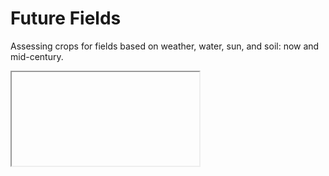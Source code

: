 # Future Fields

Assessing crops for fields based on weather, water, sun, and soil: now and mid-century.

<!-- ![Future Fields Map Screenshot](images/Future_Fields_screenshot.png "Future Fields Map Sample") -->
<iframe src="https://future-fields.s3.amazonaws.com/20240818_200641_Actual_crop_score_breakdown_tree.html allowfullscreen>Future Fields Interactive Map</iframe>

## Summary

The most reliable predictor of what crop will be planted in a particular field for a growing season (the crop profile for the field) is what crops were planted in previous seasons.  However, climate change will force crop profiles into regimes outside of the historical context.

In general, the goals of the Future Fields Project are to enable discovery of new crop profiles that match the new climate reality of agricultural fields in the USA,  and to assess the suitability of current crop profiles for future climate scenarios. Overall, Future Fields reveals new agricultural patterns forced by climate change.

In practice, the Future Fields Project assesses the suitability of crops for fields in four states of the US Southwest for medium carbon and high carbon mid-century (2039 to 2065) climate scenarios. Each field in the [Crop Sequence Boundary](https://www.nass.usda.gov/Research_and_Science/Crop-Sequence-Boundaries/) 2016-2023 dataset was assessed for each crop in the [FAO EcoCrop database](https://gaez.fao.org/pages/ecocrop).

For each field and crop species, scores were calculated for:



* growing season
* temperature
* photoperiod
* rainfall
* soil pH
* Köppen-Geiger climate zone
* USDA Plant Hardiness Zone

Scores were calculated for three scenarios:



1. recent past (1970-2005)
2. mid-century medium carbon (2039-2065, RCP 4.5)
3. mid-century high carbon (2039-2065, RCP 8.5)

Scores were evaluated for each scenario and two crop categories:



1. The actual crop sequence 2016-2023
2. The set of best-scoring crops

Future Fields makes these comparisons:



* The best assessed crops for each climate scenario
* The match between the actual crops sequence grown during the 2016 to 2023 seasons (inclusive) and the best assessed crops for each scenario

Many fields in the Crop Sequence Boundary dataset are irrigated, but climate-dependent changes in ground and surface water sources are uncertain so fields are assessed without irrigation.  Thus, crops that are most suitable for un-irrigated fields will score highest in the Future Fields assessment.

More details, results and discussion are presented [here](http://github.com/jqwhite/future_fields):  http://github.com/jqwhite/future_fields


## Data sources



* **Agricultural field data (Crop Sequence Boundaries):** The [Crop Sequence Boundary](https://www.nass.usda.gov/Research_and_Science/Crop-Sequence-Boundaries/) file for the 2016-2023 growing seasons from the [National Agricultural Statistics Service](https://www.nass.usda.gov/i) [ ~[5.6Gb .zip file](https://www.nass.usda.gov/Research_and_Science/Crop-Sequence-Boundaries/datasets/NationalCSB_2016-2023_rev23.zip) ].  This dataset contains field location, shape, and attributes for agricultural fields in the Continental United States [ [CSB Viewer](https://www.nass.usda.gov/Research_and_Science/Crop-Sequence-Boundaries/Viewer/i) ] [1].
* **Crop characteristics data (EcoCrop):** The [EcoCrop Crop Database](https://gaez.fao.org/pages/ecocrop) [2–4].  The version for this study was combined from two sources: [EcoCrop-ScrapeR](https://github.com/supersistence/EcoCrop-ScrapeR) and [OpenClim](https://github.com/OpenCLIM/ecocrop) [2,3]. USDA plant hardiness zone data was scraped from the [Plants for a Future](https://pfaf.org/user/plantsearch.aspx) database [5]. The combined, cleaned, imputed dataset used for [Future Fields](https://github.com/jqwhite/future_fields/) is available as `EcoCrop_Complete.csv`.
* **Climate Zone Data:** [High-resolution (1 km) Köppen-Geiger maps for 1901–2099](https://figshare.com/articles/dataset/High-resolution_1_km_K_ppen-Geiger_maps_for_1901_2099_based_on_constrained_CMIP6_projections/21789074/1) based on constrained CMIP6 projections [[ ~90Mb .zip file](https://figshare.com/ndownloader/articles/21789074/versions/1) ] [6].
* **USDA Plant Hardiness Zone Data:**  Hardiness zone data for fields is from Climate Toolbox [Climate Mapper](https://climatetoolbox.org/tool/Climate-Mapper) datasets for recent and mid-century climate scenarios** **[7].  Hardiness zone data for crops were scraped from the [Plants for a Future](https://pfaf.org/user/plantsearch.aspx) database [5].
* **Climate data for temperature and growing season:** [The  Localized Constructed Analogs (LOCA) Derived Variables](https://atlas.globalchange.gov/pages/nca4archive) from the [4th National Climate Assessment](https://atlas.globalchange.gov/pages/nca4archive) [ [~2.8 Gb .zip file](https://downloads.globalchange.gov/scenarios/LOCA_data_all.tar.gz) ] [8,9].
* **Climate data for spring and summer temperature and precipitation:** The Climate Toolbox [Climate Mapper](https://climatetoolbox.org/tool/Climate-Mapper) datasets for mean and minimum summer temperatures, minimum annual temperatures, and annual precipitation for recent and mid-century climate scenarios** **[7].
* **Crop translator:** A translation file of Cropland Data Layer / Crop Sequence Boundary crop codes to likely EcoCrop species: `cdl_to_ecocrop_code_translator.csv`
* **Climate zone translator:** A translation file from Köppen-Geiger Climate Zones (Climate Model) to Trewartha Climate Zones (EcoCrop): `trewartha_to_koppen_geiger.txt` in the `data/ climate/zones/` folder.
* **Elevation:** Digital Elevation Model from the [PRISM Climate Group](https://prism.oregonstate.edu/downloads/) [ [835 Kb zip](https://prism.oregonstate.edu/downloads/data/PRISM_us_dem_4km_bil.zip) ] [10].
* **Soils:** [The Gridded National Soil Survey Geographic Database (gNATSGO)](https://www.nrcs.usda.gov/resources/data-and-reports/gridded-national-soil-survey-geographic-database-gnatsgo) [ [8Gb zip file](https://nrcs.app.box.com/v/soils/folder/233393842838) ] [11].


## System requirements

A `conda` environment with `python,` `xarray`, `rioxarray`, `dask`, `dask_geopandas`, `netcdf4`, `pandas`, `geopandas`, `altair`, `matplotlib`, `shapely`, `rasterio`,  and `folium`. 

A full example `conda` environment is provided in `requirements.txt`


## Jupyter Notebooks


<table>
  <tr>
   <td><strong>Notebook</strong>
   </td>
   <td><strong>Function</strong>
   </td>
  </tr>
  <tr>
   <td><code>CDL_to_ecocrop_crop_code_translator.ipynb</code>
   </td>
   <td>Translates Cropland Data Layer crop codes to EcoCrop crop species and index.
   </td>
  </tr>
  <tr>
   <td><code>CSB_geobalanced_sample.ipynb</code>
   </td>
   <td>Generates a geographically balanced sample of fields for Arizona, New Mexico, Utah, and Colorado and saves a geopandas dataframe as parquet file.
   </td>
  </tr>
  <tr>
   <td><code>CSB_state_extraction_all_states.ipynb</code>
   </td>
   <td>Extracts all crop sequence boundary data by state and territory and saves as parquet, geojson, and shapefiles. Extraction time is ~2 hours in an M1 iMac. 
   </td>
  </tr>
  <tr>
   <td><code>CSB_state_extraction_four_corners.ipynb</code>
   </td>
   <td>Extracts crop sequence boundary data for AZ, NM, CO and UT to a geopandas dataframe, and saves data as parquet files.
   </td>
  </tr>
  <tr>
   <td><code>EcoCrop_feature_names.ipynb</code>
   </td>
   <td>Inspection of EcoCrop variable (column) names from the <a href="https://github.com/OpenCLIM/ecocrop">OpenClim</a> download of the EcoCrop datase; mapping of column names to full explanation.
   </td>
  </tr>
  <tr>
   <td><code>EcoCrop_USDA_plant_hardiness_scrape.ipynb</code>
   </td>
   <td>Scrapes USDA Plant Hardiness scores from the <a href="https://pfaf.org/">Plants for a Future</a> database and adds it as a column to the <a href="https://github.com/OpenCLIM/ecocrop">OpenClim</a> download of the EcoCrop dataset.
   </td>
  </tr>
  <tr>
   <td><code>EcoCrop_DataCleaningCombined.ipynb</code>
   </td>
   <td>Combines <a href="https://github.com/OpenCLIM/ecocrop">OpenClim</a> and <a href="https://github.com/supersistence/EcoCrop-ScrapeR">EcoCrop-ScrapeR</a> datasets; contains scraped USDA Plant Hardiness scores. Generates <code>EcoCrop_Complete.csv</code>
   </td>
  </tr>
  <tr>
   <td><code>LOCA_variables.ipynb</code>
   </td>
   <td>Inspection of  Localized Constructed Analogs (LOCA) climate model variables; cleans columns.
   </td>
  </tr>
  <tr>
   <td><code>Scores_climate_zone.ipynb</code>
   </td>
   <td>Calculates the <code>Climate_Zone</code> score:
<p>
<code>scores/score_matrix_climate_zone.nc</code>
   </td>
  </tr>
  <tr>
   <td><code>Scores_temperature.ipynb</code>
   </td>
   <td>Calculates the <code>Temperature</code> score.
   </td>
  </tr>
  <tr>
   <td><code>Scores_photoperiod.ipynb</code>
   </td>
   <td>Calculates the <code>Photoperiod</code> score.
   </td>
  </tr>
  <tr>
   <td><code>Scores_precipitation.ipynb</code>
   </td>
   <td>Calculates the <code>Precipitation</code> score.
   </td>
  </tr>
  <tr>
   <td><code>Scores_usda_hardiness_zone.ipynb</code>
   </td>
   <td>Calculates the <code>Hardiness</code> score.
   </td>
  </tr>
  <tr>
   <td><code>Scores_soil_pH.ipynb</code>
   </td>
   <td>Calculates the <code>pH</code> score.
   </td>
  </tr>
  <tr>
   <td><code>Scores_overall_analysis_and_maps.ipynb</code>
   </td>
   <td>Calculates final score matrices: <code>score_matrix_overall_sum.nc</code> 
<p>
(in <code>../data/scores/</code>) 
<p>
and <code>score_matrix_stacked.nc</code>
<p>
(in <code>../datasets/scores/</code>), analyzes score distributions, and generates maps for analysis and deployment.
   </td>
  </tr>
</table>


## Methods

The project evaluated fields in the Four Corners states of the Southwest USA: Arizona, New Mexico, Colorado, and Utah. These states were selected because they have arid climates at high altitude, so it is anticipated they will be strongly affected by climate change [12].

Each field was evaluated for each crop.  For each scenario (recent, mid-century medium-carbon, and mid-century high-carbon) and field, crop combination, a score was calculated based on field characteristics and crop requirements. The scores were combined into a final score matrix, and the best-scoring crops are categorized as suitable crops for that field for that climate scenario.


### Climate scenarios

Scenarios from the Fourth National Climate Assessment [8]:

* “Historical Climate” product — Averages from 32 model simulations of the 1976–2005 climate, 1976-2005.
* “Lower Emissions” product — Averages from 32 model simulations under the Representative Concentration Pathway (RCP) 4.5 scenario, 2036-2065.
* “Higher Emissions” product — Averages from 32 model simulations under the RCP8.5 scenario, 2036-2065.

Scenarios from the Climate Toolbox Climate Mapper [7]: 

>“The scenarios come from the Fifth Coupled Model Inter-Comparison Project (CMIP5). The future emission scenarios are in terms of Representative Concentration Pathways (RCPs), which describe future scenarios of socioeconomic development that consider economic, demographic, technological and policy futures for the 21st century and beyond.”

The emission scenarios utilized here are:

* Historical simulations: modeled greenhouse gases and aerosols - mean of models for 1971-2000 
* Lower Emissions (RCP 4.5) : a future scenario of moderate climate policy (e.g., mitigation) - means for 2040-2069
* Higher Emissions (RCP 8.5): a high emissions scenario without strict climate policy- means for 2040-2069

Scenarios from Köppen-Geiger climate zone forecasts[6]:

>“The historical maps (encompassing[…]1991–2020) are based on high-resolution, observation-based climatologies. The future maps (encompassing 2041–2070 and 2071–2099) are based on downscaled and bias-corrected climate projections from the Coupled Model Intercomparison Project phase 6 (CMIP6) and cover seven Shared Socio-economic Pathways (SSPs). We evaluated 67 climate models and selected 42 with the most plausible CO2-induced warming rates to derive the future maps.[[Citation error]](http://127.0.0.1:8080/c/error)”


The emission scenarios utilized here are:

* Historical observations 1991-2020
* 2041-2070 SSP245 Projections 
* 2041-2070 SSP5855 Projections 


### Score calculations

Details are in the `Score_*.ipynb` notebooks for each score. In general, for each field, crop, scenario combination, the score was 

* -1 if the field conditions were obviously detrimental to the plant, 
* 0 if neutral or no data, and 
* +1 if the field conditions matched the plant’s requirement

A summary of each score calculation is provided below.


#### Soil pH

There is no available soil forecast for mid-century, and it is unclear how soil pH will change with climate, so the current pH values were used for all 3 scenarios: current/recent past and mid-century projections.The pH values for all soil data within a field boundary (shape) were averaged.  The average pH over the field was compared to the pH requirements for the crop (representative value measured in water, `ph1to1h2o_r`) and scored as follows:

* +1 if the field mean representative pH is within the optimal range.
* 0 if the field mean representative pH is within the absolute range but not in the optimal range.
* -1 if the field mean representative pH is outside the absolute range.

##### Soil pH score distribution for sample fields

![pH score distribution](images/pH_score_distribution.png "pH score distribution")

#### Climate Zone

Köppen-Geiger climate zone data are from reference [6]. The Köppen-Geiger for each field and scenario was compared to the Trewartha climate zone of each crop using the mapping:

```
# Trewartha to Köppen–Geiger mapping
trewartha_to_koppen = {
    'Aw': ['Aw'],                  # Tropical wet & dry
    'Ar': ['Af', 'Am'],            # Tropical wet
    'Bs': ['BSh', 'BSk'],          # Steppe or semiarid
    'Cf': ['Cfa', 'Cfb', 'Cfc'],   # Subtropical humid
    'Cs': ['Csa', 'Csb', 'Csc'],   # Subtropical dry summer
    'Cw': ['Cwa', 'Cwb', 'Cwc'],   # Subtropical dry winter
    'Bw': ['BWh', 'BWk'],          # Desert or arid
    'Do': ['Cfb', 'Cfc'],          # Temperate oceanic
    'Dc': ['Dfa', 'Dfb', 'Dfc', 'Dfd'],  # Temperate continental
    'Df': ['Dfa', 'Dfb', 'Dfc', 'Dfd'],  # Temperate with humid winters
    'Dw': ['Dwa', 'Dwb', 'Dwc', 'Dwd'],  # Temperate with dry winters
    'E' : ['ET'],                  # Boreal
    'F' : ['EF']                   # Polar
}
```

Scoring: Does the field zone match the crop?  

* +1 if yes
* 0 if no (lack of a match is not necessarily detrimental)

##### Climate zone score distribution for sample fields


![Climate Zone Score Distribution Plot](images/climate_zone_score_distributions.png "Climate_Zone_Score_Distributions")


#### USDA Plant Hardiness zone

Plant hardiness zone projections for fields are from the Climate Toolbox Climate Mapper [7].  Hardiness zone data for crops are from the [Plants for a Future](https://pfaf.org/user/plantsearch.aspx) database [5].  Hardiness zones are more strict, so if the zone of the field does not match it is most likely detrimental to the crop. Does field match the crops USDA Plant Hardiness zone?

* 1 if yes
* 0 if  hardiness zone information is absent
* -1 if zone does not match

##### Hardiness zone score distribution for sample fields

![USDA Plant Hardiness Score Distributions](images/image3.png "USDA Plant Hardiness Score Distributions")



#### Photoperiod

Photoperiod data for fields are derived from LOCA variables from the Fourth National Climate Assessment [8]. The photoperiod score takes several characteristics into account: field latitude (daylight hours) during the growing season (season centered on the last spring freeze and first fall freeze).

The photoperiod score was calculated in several steps.

1. **Find growing season length**: Look up 41F growing season by field location (latitude, longitude).
2. **Find the first and last days of the growing season:** Center the 41F growing season between last spring frost and first fall frost to find the start date and end date of the growing season. This step also takes into account the elevation 
3. **Check crop cycle fit:** Determine if the crop cycle fits within the growing season at that location of the field. That is, answer the question, is the growing season long enough for the crop to grow to harvest (the crop cycle)?
4. **Check available sunlight:** If the growing season is long enough for the crop, calculate the average daily sunlight for the field from the latitude of the field and the start and end days of the growing season.
5. **Check photoperiod requirements:** Compare the photoperiod estimate for the field latitude to the plant’s photoperiod requirements.

##### Photoperiod score distribution for sample fields

[Photoperiod Score Distributions](images/photoperiod_score_distributions.png "Photoperiod Score Distributions")


#### Temperature

Photoperiod data for fields are derived from LOCA variables from the Fourth National Climate Assessment [8]. The temperature score is calculated differently for annual and non-annual crops ( biennials and perennials).

1. Annual Crops:
* Check if the growing season is long enough for the crop cycle. If not, score = -1.
* Check if the minimum summer temperature is greater than the killing temperature for growth. If not, score = -1.
* If the average temperature during the growing season is outside of the absolute temperature range tolerated by the crop for growth, score = -1.
* If the average temperature during the growing season is  within the absolute temperature range for the crop,  but outside the optimal range, score = +0.5.
* If the average temperature during the growing season is within the optimal temperature range, score = +1.
* If no crop temperature characteristics are available, score 0.
1. Biennial and Perennial Crops:
* Check if the minimum annual temperature is greater than the killing temperature for rest.  If not, score = -1. (Cold will kill the crop over the winter).
* Otherwise, score as per annual crops.

##### Temperature score distribution for sample fields

![Temperature Score Distributions](images/temparature_score_distributioins.png "Temperature Score Distributions")


#### Rainfall

Precipitation data for fields are from the Climate Toolbox Climate Mapper [7].  The score attempts to match the average rainfall during the spring and summer growing seasons to the crop requirement.

1. **Find rainfall during the growing season:** Find the total rainfall for each field for spring (March, April, May), and summer (June, July, August).
2. **Calculate an average daily rainfall** for spring and summer (1 March through 31 August; 184 days).
3. **Calculate the average crop cycle:** The average crop cycle is the mean of the minimum and maximum crop cycle  (`Crop_Cycle_Min + Crop_Cycle_Max)/2 = Crop_Cycle_Avg`).
4. **Calculate the total rainfall:** Total rainfall is given by (daily average x number of days), where the number of days is the **average crop cycle.**
5. **Check if rainfall is within crop range:** Is the total rainfall during this period is within the optimal rainfall range for the crop (between the `Rain_Opt_Min_In` and `Rain_Opt_Max_In`).
    * If yes, score = +1
    * If no, check to see if the total rainfall during this period is within the absolute rainfall range (between `Rain_Abs_Min_In` and `Rain_Abs_Max_In`).
    * If yes, score = 0.5
    * If no, score = 0

##### Rainfall score distribution for sample fields

![Rainfall Score Distributions](images/rainfall_score_distributions.png "Rainfall Score Distributions")



## License information

The code here is provided under the MIT License. Details are in the `LICENSE` file. Terms-of-use for the data sources in this project are specified by the owners of the original data sources.  Refer to the citations for each data source. 


## References


1. 	Abernethy J, Beeson P, Boryan C, Hunt K, Sartore L. Preseason crop type prediction using crop sequence boundaries. Comput Electron Agric. 2023;208: 107768. doi:[10.1016/j.compag.2023.107768](http://dx.doi.org/10.1016/j.compag.2023.107768)


2. 	Brown M. ecocrop: Crop suitability model using the FAO EcoCrop crop characteristic database. Github; Available: [https://github.com/OpenCLIM/ecocrop](https://github.com/OpenCLIM/ecocrop)


3. 	Heaivilin H. EcoCrop-ScrapeR: Using R to scrape the FAO EcoCrop database. Github; Available: [https://github.com/supersistence/EcoCrop-ScrapeR](https://github.com/supersistence/EcoCrop-ScrapeR)


4. 	Food and Agricultural Organization of the United Nations. Crop ecological requirements database (ECOCROP). In: Food and Agricultural Organization of the United Nations | Land & Water | Land Resources Planning Toolbox [Internet]. 2015 [cited 10 Jun 2024]. Available: [https://www.fao.org/land-water/land/land-governance/land-resources-planning-toolbox/category/details/en/c/1027491/](https://www.fao.org/land-water/land/land-governance/land-resources-planning-toolbox/category/details/en/c/1027491/)


5. 	Chris Marsh, Paul Harding, Ed Sears and George Sobol. Plants for a Future Plant Database. In: Plants For A Future [Internet]. [cited 23 Aug 2024]. Available: [https://pfaf.org/](https://pfaf.org/)


6. 	Beck HE, McVicar TR, Vergopolan N, Berg A, Lutsko NJ, Dufour A, et al. High-resolution (1 km) Köppen-Geiger maps for 1901-2099 based on constrained CMIP6 projections. Sci Data. 2023;10: 724. doi:[10.1038/s41597-023-02549-6](http://dx.doi.org/10.1038/s41597-023-02549-6)


7. 	Hegewisch KCAJTA. “Climate Mapper” web tool. In: Climate Toolbox [Internet]. [cited 7 Aug 2024]. Available: [https://climatetoolbox.org/](https://climatetoolbox.org/)


8. 	U.S. Global Change Research Program (2009- ). Fourth National Climate Assessment: Impacts, Risks, and Adaptation in the United States. Summary findings and overview. U.S. Global Change Research Program; 2017. Available: [https://play.google.com/store/books/details?id=RlVFxwEACAAJ](https://play.google.com/store/books/details?id=RlVFxwEACAAJ)


9. 	U.S. Global Change Research Program (2009- ). Fourth National Climate Assessment: Impacts, risks, and adaptation in the United States. Report-in-brief. U.S. Global Change Research Program; 2018. Available: [https://play.google.com/store/books/details?id=l0cBvwEACAAJ](https://play.google.com/store/books/details?id=l0cBvwEACAAJ)


10.  PRISM Climate Group, Oregon State University. PRISM Spatial Climate Datasets for the Conterminous United States. 2014. Available: [https://prism.oregonstate.edu,](https://prism.oregonstate.edu,)

11.  Soil Survey Staff. _Soil Survey Staff. Gridded National Soil Survey Geographic (gNATSGO) Database for the Conterminous United States_. In: _United States Department of Agriculture, Natural Resources Conservation Service_ [Internet]. 19 Dec 2023 [cited 23 Aug 2024]. Available: [https://www.nrcs.usda.gov/resources/data-and-reports/gridded-national-soil-survey-geographic-database-gnatsgo](https://www.nrcs.usda.gov/resources/data-and-reports/gridded-national-soil-survey-geographic-database-gnatsgo)

12.  Gonzalez, P., G.M. Garfin, D.D. Breshears, K.M. Brooks, H.E. Brown, E.H. Elias, A. Gunasekara, N. Huntly, J.K. Maldonado, N.J. Mantua, H.G. Margolis, S. McAfee, B.R. Middleton, and B.H. Udall. 2018: Southwest. In: Reidmiller, D.R., C.W. Avery, D.R. Easterling, K.E. Kunkel, K.L.M. Lewis, T.K. Maycock, and B.C. Stewart, editor. Impacts, risks, and adaptation in the United States: Fourth national climate assessment, volume II. Washington DC: U.S. Global Change Research Program; 2018. pp. 1101–1184. Available: [https://nca2018.globalchange.gov/chapter/southwest](https://nca2018.globalchange.gov/chapter/southwest)
